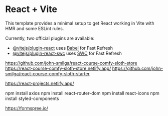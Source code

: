 # React + Vite

This template provides a minimal setup to get React working in Vite with HMR and some ESLint rules.

Currently, two official plugins are available:

- [@vitejs/plugin-react](https://github.com/vitejs/vite-plugin-react/blob/main/packages/plugin-react/README.md) uses [Babel](https://babeljs.io/) for Fast Refresh
- [@vitejs/plugin-react-swc](https://github.com/vitejs/vite-plugin-react-swc) uses [SWC](https://swc.rs/) for Fast Refresh


https://github.com/john-smilga/react-course-comfy-sloth-store  
https://react-course-comfy-sloth-store.netlify.app/
https://github.com/john-smilga/react-course-comfy-sloth-starter

https://react-projects.netlify.app/ 

npm install axios
npm install react-router-dom
npm install react-icons
npm install styled-components  


https://formspree.io/  
